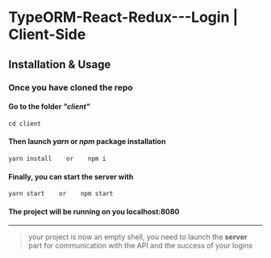 # TypeORM-React-Redux---Login | Client-Side

## Installation & Usage

### Once you have cloned the repo

#### Go to the folder _"client"_
```
cd client
```

#### Then launch _yarn_ or _npm_ package installation
```
yarn install    or    npm i   
```

#### Finally, you can start the server with
```
yarn start    or    npm start
```

#### The project will be running on you localhost:8080

---

> your project is now an empty shell, you need to launch the **server** part for communication with the API and the success of your logins

